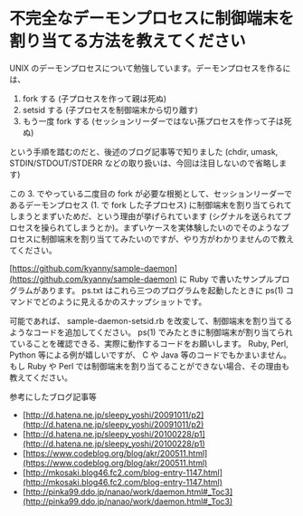 # 不完全なデーモンプロセスに制御端末を割り当てる方法を教えてください

UNIX のデーモンプロセスについて勉強しています。デーモンプロセスを作るには、

1. fork する (子プロセスを作って親は死ぬ)
2. setsid する (子プロセスを制御端末から切り離す)
3. もう一度 fork する (セッションリーダーではない孫プロセスを作って子は死ぬ)

という手順を踏むのだと、後述のブログ記事等で知りました (chdir, umask, STDIN/STDOUT/STDERR などの取り扱いは、今回は注目しないので省略します)

この 3. でやっている二度目の fork が必要な根拠として、セッションリーダーであるデーモンプロセス (1. で fork した子プロセス) に制御端末を割り当てられてしまうとまずいためだ、という理由が挙げられています (シグナルを送られてプロセスを操られてしまうとか)。まずいケースを実体験したいのでそのようなプロセスに制御端末を割り当ててみたいのですが、やり方がわかりませんので教えてください。

[https://github.com/kyanny/sample-daemon](https://github.com/kyanny/sample-daemon) に Ruby で書いたサンプルプログラムがあります。 ps.txt はこれら三つのプログラムを起動したときに ps(1) コマンドでどのように見えるかのスナップショットです。

可能であれば、 sample-daemon-setsid.rb を改変して、制御端末を割り当てるようなコードを追加してください。  ps(1) でみたときに制御端末が割り当てられていることを確認できる、実際に動作するコードをお願いします。 Ruby, Perl, Python 等による例が嬉しいですが、 C や Java 等のコードでもかまいません。もし Ruby や Perl では制御端末を割り当てることができない場合、その理由も教えてください。


参考にしたブログ記事等

- [http://d.hatena.ne.jp/sleepy_yoshi/20091011/p2](http://d.hatena.ne.jp/sleepy_yoshi/20091011/p2)
- [http://d.hatena.ne.jp/sleepy_yoshi/20100228/p1](http://d.hatena.ne.jp/sleepy_yoshi/20100228/p1)
- [https://www.codeblog.org/blog/akr/200511.html](https://www.codeblog.org/blog/akr/200511.html)
- [http://mkosaki.blog46.fc2.com/blog-entry-1147.html](http://mkosaki.blog46.fc2.com/blog-entry-1147.html)
- [http://pinka99.ddo.jp/nanao/work/daemon.html#_Toc3](http://pinka99.ddo.jp/nanao/work/daemon.html#_Toc3)

